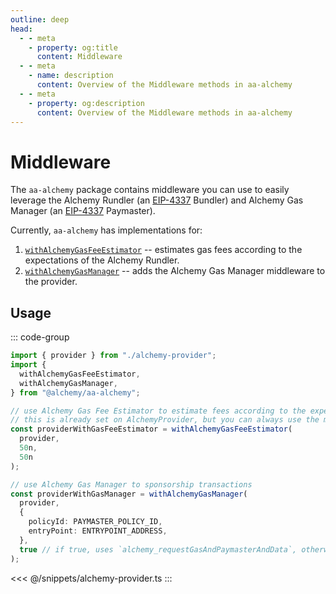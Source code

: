 ```yaml
---
outline: deep
head:
  - - meta
    - property: og:title
      content: Middleware
  - - meta
    - name: description
      content: Overview of the Middleware methods in aa-alchemy
  - - meta
    - property: og:description
      content: Overview of the Middleware methods in aa-alchemy
---
```


# Middleware

The `aa-alchemy` package contains middleware you can use to easily leverage the Alchemy Rundler (an [EIP-4337](https://eips.ethereum.org/EIPS/eip-4337) Bundler) and Alchemy Gas Manager (an [EIP-4337](https://eips.ethereum.org/EIPS/eip-4337) Paymaster).

Currently, `aa-alchemy` has implementations for:

1.  [`withAlchemyGasFeeEstimator`](/packages/aa-alchemy/middleware/withAlchemyGasFeeEstimator) -- estimates gas fees according to the expectations of the Alchemy Rundler.
2.  [`withAlchemyGasManager`](/packages/aa-alchemy/middleware/withAlchemyGasManager) -- adds the Alchemy Gas Manager middleware to the provider.

## Usage

::: code-group

```ts [example.ts]
import { provider } from "./alchemy-provider";
import {
  withAlchemyGasFeeEstimator,
  withAlchemyGasManager,
} from "@alchemy/aa-alchemy";

// use Alchemy Gas Fee Estimator to estimate fees according to the expectations of the Alchemy Rundler.
// this is already set on AlchemyProvider, but you can always use the middleware directly to create a new instance.
const providerWithGasFeeEstimator = withAlchemyGasFeeEstimator(
  provider,
  50n,
  50n
);

// use Alchemy Gas Manager to sponsorship transactions
const providerWithGasManager = withAlchemyGasManager(
  provider,
  {
    policyId: PAYMASTER_POLICY_ID,
    entryPoint: ENTRYPOINT_ADDRESS,
  },
  true // if true, uses `alchemy_requestGasAndPaymasterAndData`, otherwise uses `alchemy_requestPaymasterAndData`
);
```

<<< @/snippets/alchemy-provider.ts
:::
